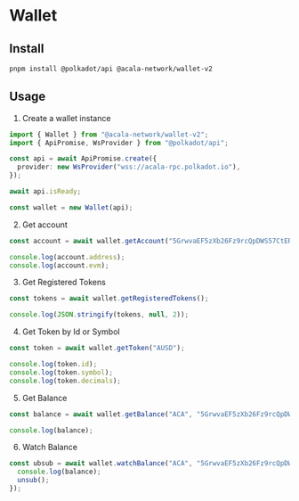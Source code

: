 # Wallet

## Install

```bash
pnpm install @polkadot/api @acala-network/wallet-v2
```

## Usage

1. Create a wallet instance

```typescript
import { Wallet } from "@acala-network/wallet-v2";
import { ApiPromise, WsProvider } from "@polkadot/api";

const api = await ApiPromise.create({
  provider: new WsProvider("wss://acala-rpc.polkadot.io"),
});

await api.isReady;

const wallet = new Wallet(api);
```

2. Get account

```typescript
const account = await wallet.getAccount("5GrwvaEF5zXb26Fz9rcQpDWS57CtERHpNehXCPcNoHGKutQY");

console.log(account.address);
console.log(account.evm);
```

3. Get Registered Tokens

```typescript
const tokens = await wallet.getRegisteredTokens();

console.log(JSON.stringify(tokens, null, 2));
```

4. Get Token by Id or Symbol

```typescript
const token = await wallet.getToken("AUSD");

console.log(token.id);
console.log(token.symbol);
console.log(token.decimals);
```

5. Get Balance

```typescript
const balance = await wallet.getBalance("ACA", "5GrwvaEF5zXb26Fz9rcQpDWS57CtERHpNehXCPcNoHGKutQY");

console.log(balance);
```

6. Watch Balance

```typescript
const ubsub = await wallet.watchBalance("ACA", "5GrwvaEF5zXb26Fz9rcQpDWS57CtERHpNehXCPcNoHGKutQY", (balance) => {
  console.log(balance);
  unsub();
});
```

